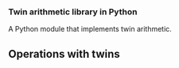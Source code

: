 ### Twin arithmetic  library in Python
A Python module that implements twin arithmetic.
## Operations with twins

